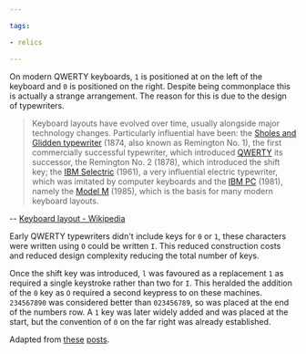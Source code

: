 ```yaml
---

tags:

- relics

---
```

On modern QWERTY keyboards, `1` is positioned at on the left of the keyboard and `0` is positioned on the right.  Despite being commonplace this is actually a strange arrangement.  The reason for this is due to the design of typewriters.

> Keyboard layouts have evolved over time, usually alongside major technology changes. Particularly influential have been: the [Sholes and Glidden typewriter](https://en.wikipedia.org/wiki/Sholes_and_Glidden_typewriter "Sholes and Glidden typewriter") (1874, also known as Remington No. 1), the first commercially successful typewriter, which introduced [QWERTY](https://en.wikipedia.org/wiki/QWERTY "QWERTY") its successor, the Remington No. 2 (1878), which introduced the shift key; the [IBM Selectric](https://en.wikipedia.org/wiki/IBM_Selectric "IBM Selectric") (1961), a very influential electric typewriter, which was imitated by computer keyboards and the [IBM PC](https://en.wikipedia.org/wiki/IBM_PC "IBM PC") (1981), namely the [Model M](https://en.wikipedia.org/wiki/Model_M "Model M") (1985), which is the basis for many modern keyboard layouts.

-- [Keyboard layout - Wikipedia](https://en.wikipedia.org/wiki/Keyboard_layout#History)

Early QWERTY typewriters didn't include keys for `0` or `1`, these characters were written using `O` could be written `I`.   This reduced construction costs and reduced design complexity reducing the total number of keys.

Once the shift key was introduced, `l` was favoured as a replacement `1` as required a single keystroke rather than two for `I`.  This heralded the addition of the `0` key as `O` required a second keypress to on these machines.  `234567890` was considered better than `023456789`, so was placed at the end of the numbers row.  A `1` key was later widely added and was placed at the start, but the convention of `0` on the far right was already established.

Adapted from [these](https://www.reddit.com/r/explainlikeimfive/comments/35kfo0/eli5_why_does_0_come_after_9_on_the_keyboard_and/cr5f93y/) [posts](https://ux.stackexchange.com/questions/76446/why-is-the-0-next-to-9-not-next-to-1).
